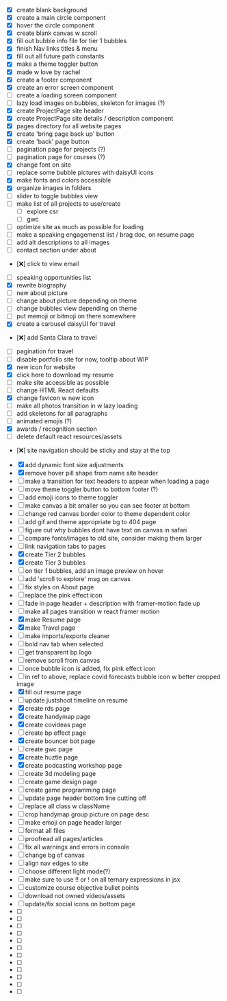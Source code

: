 * [x] create blank background
* [x] create a main circle component
* [x] hover the circle component
* [x] create blank canvas w scroll
* [x] fill out bubble info file for tier 1 bubbles
* [x] finish Nav links titles & menu
* [x] fill out all future path constants
* [x] make a theme toggler button
* [x] made w love by rachel
* [x] create a footer component
* [x] create an error screen component
* [ ] create a loading screen component
* [ ] lazy load images on bubbles, skeleton for images (?)
* [x] create ProjectPage site header
* [x] create ProjectPage site details / description component
* [x] pages directory for all website pages
* [x] create 'bring page back up' button
* [x] create 'back' page button
* [ ] pagination page for projects (?)
* [ ] pagination page for courses (?)
* [x] change font on site
* [ ] replace some bubble pictures with daisyUI icons
* [x] make fonts and colors accessible
* [x] organize images in folders
* [ ] slider to toggle bubbles view
* [ ] make list of all projects to use/create
    * [ ] explore csr
    * [ ] gwc
* [ ] optimize site as much as possible for loading
* [ ] make a speaking engagemenst list / brag doc, on resume page
* [ ] add alt descriptions to all images
* [ ] contact section under about
* [❌] click to view email
* [ ] speaking opportunities list
* [x] rewrite biography
* [ ] new about picture
* [ ] change about picture depending on theme
* [ ] change bubbles view depending on theme
* [ ] put memoji or bitmoji on there somewhere
* [x] create a carousel daisyUI for travel
* [❌] add Santa Clara to travel
* [ ] pagination for travel
* [ ] disable portfolio site for now, tooltip about WIP
* [x] new icon for website
* [x] click here to download my resume
* [ ] make site accessible as possible
* [ ] change HTML React defaults
* [x] change favicon w new icon
* [ ] make all photos transition in w lazy loading
* [ ] add skeletons for all paragraphs
* [ ] animated emojis (?)
* [x] awards / recognition section
* [ ] delete default react resources/assets
* [❌] site navigation should be sticky and stay at the top
* [x] add dynamic font size adjustments
* [x] remove hover pill shape from name site header
* [ ] make a transition for text headers to appear when loading a page
* [ ] move theme toggler button to bottom footer (?)
* [ ] add emoji icons to theme toggler
* [ ] make canvas a bit smaller so you can see footer at bottom
* [ ] change red canvas border color to theme dependent color
* [ ] add gif and theme appropriate bg to 404 page
* [ ] figure out why bubbles dont have text on canvas in safari
* [ ] compare fonts/images to old site, consider making them larger
* [ ] link navigation tabs to pages
* [x] create Tier 2 bubbles
* [x] create Tier 3 bubbles
* [ ] on tier 1 bubbles, add an image preview on hover
* [ ] add 'scroll to explore' msg on canvas 
* [ ] fix styles on About page
* [ ] replace the pink effect icon
* [ ] fade in page header + description with framer-motion fade up
* [ ] make all pages transition w react framer motion
* [x] make Resume page
* [x] make Travel page
* [ ] make imports/exports cleaner
* [ ] bold nav tab when selected
* [ ] get transparent bp logo
* [ ] remove scroll from canvas
* [ ] once bubble icon is added, fix pink effect icon
* [ ] in ref to above, replace covid forecasts bubble icon w better cropped image
* [x] fill out resume page
* [ ] update justshoot timeline on resume
* [x] create rds page
* [x] create handymap page
* [x] create covideas page
* [ ] create bp effect page
* [x] create bouncer bot page
* [ ] create gwc page
* [x] create huztle page
* [x] create podcasting workshop page
* [ ] create 3d modeling page
* [ ] create game design page
* [ ] create game programming page
* [ ] update page header bottom line cutting off
* [ ] replace all class w className
* [ ] crop handymap group picture on page desc
* [ ] make emoji on page header larger
* [ ] format all files
* [ ] proofread all pages/articles
* [ ] fix all warnings and errors in console
* [ ] change bg of canvas
* [ ] align nav edges to site
* [ ] choose different light mode(?)
* [ ] make sure to use !! or ! on all ternary expressions in jsx
* [ ] customize course objective bullet points
* [ ] download not owned videos/assets
* [ ] update/fix social icons on bottom page
* [ ]
* [ ]
* [ ]
* [ ]
* [ ]
* [ ]
* [ ]
* [ ]
* [ ]
* [ ]
* [ ]
* [ ]